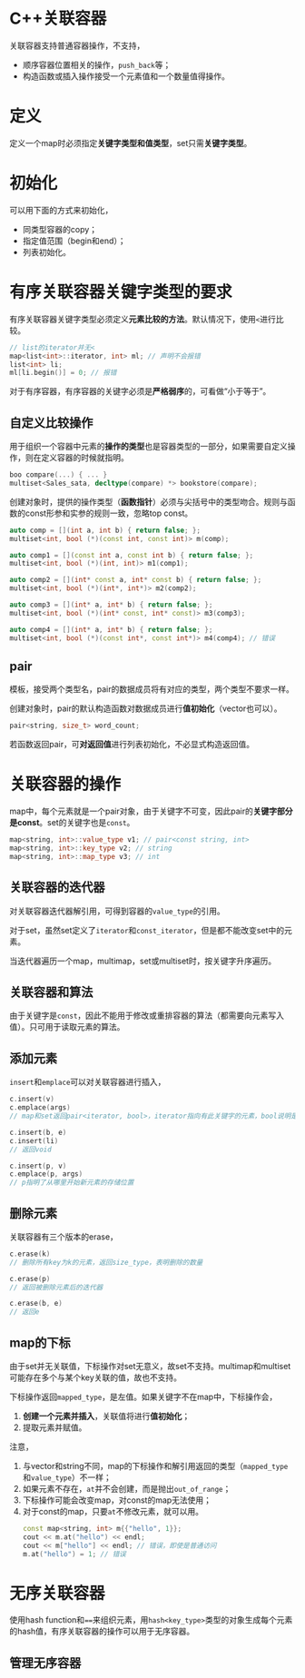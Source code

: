 # C++关联容器

关联容器支持普通容器操作，不支持，

* 顺序容器位置相关的操作，`push_back`等；
* 构造函数或插入操作接受一个元素值和一个数量值得操作。

# 定义

定义一个map时必须指定**关键字类型和值类型**，set只需**关键字类型**。

# 初始化

可以用下面的方式来初始化，

* 同类型容器的copy；
* 指定值范围（begin和end）；
* 列表初始化。

# 有序关联容器关键字类型的要求

有序关联容器关键字类型必须定义**元素比较的方法**。默认情况下，使用`<`进行比较。

```cpp
// list的iterator并无<
map<list<int>::iterator, int> ml; // 声明不会报错
list<int> li;
ml[li.begin()] = 0; // 报错
```

对于有序容器，有序容器的关键字必须是**严格弱序**的，可看做“小于等于”。

## 自定义比较操作

用于组织一个容器中元素的**操作的类型**也是容器类型的一部分，如果需要自定义操作，则在定义容器的时候就指明。

```cpp
boo compare(...) { ... }
multiset<Sales_sata, decltype(compare) *> bookstore(compare);
```

创建对象时，提供的操作类型（**函数指针**）必须与尖括号中的类型吻合。规则与函数的const形参和实参的规则一致，忽略top const。

```cpp
auto comp = [](int a, int b) { return false; };
multiset<int, bool (*)(const int, const int)> m(comp);

auto comp1 = [](const int a, const int b) { return false; };
multiset<int, bool (*)(int, int)> m1(comp1);

auto comp2 = [](int* const a, int* const b) { return false; };
multiset<int, bool (*)(int*, int*)> m2(comp2);

auto comp3 = [](int* a, int* b) { return false; };
multiset<int, bool (*)(int* const, int* const)> m3(comp3);

auto comp4 = [](int* a, int* b) { return false; };
multiset<int, bool (*)(const int*, const int*)> m4(comp4); // 错误
```

## pair

模板，接受两个类型名，pair的数据成员将有对应的类型，两个类型不要求一样。

创建对象时，pair的默认构造函数对数据成员进行**值初始化**（vector也可以）。

```cpp
pair<string, size_t> word_count;
```

若函数返回pair，可**对返回值**进行列表初始化，不必显式构造返回值。

# 关联容器的操作

map中，每个元素就是一个pair对象，由于关键字不可变，因此pair的**关键字部分是const**。set的关键字也是`const`。

```cpp
map<string, int>::value_type v1; // pair<const string, int>
map<string, int>::key_type v2; // string
map<string, int>::map_type v3; // int
```

## 关联容器的迭代器

对关联容器迭代器解引用，可得到容器的`value_type`的引用。

对于set，虽然set定义了`iterator`和`const_iterator`，但是都不能改变set中的元素。

当迭代器遍历一个map，multimap，set或multiset时，按关键字升序遍历。

## 关联容器和算法

由于关键字是`const`，因此不能用于修改或重排容器的算法（都需要向元素写入值）。只可用于读取元素的算法。

## 添加元素

`insert`和`emplace`可以对关联容器进行插入，

```cpp
c.insert(v)
c.emplace(args)
// map和set返回pair<iterator, bool>，iterator指向有此关键字的元素，bool说明是否元素是否已经存在，即是否插入成功。multimap和multiset总是进插入，只返回bool。

c.insert(b, e)
c.insert(li)
// 返回void

c.insert(p, v)
c.emplace(p, args)
// p指明了从哪里开始新元素的存储位置
```

## 删除元素

关联容器有三个版本的erase，

```cpp
c.erase(k)
// 删除所有key为k的元素，返回size_type，表明删除的数量

c.erase(p)
// 返回被删除元素后的迭代器

c.erase(b, e)
// 返回e
```

## map的下标

由于set并无关联值，下标操作对set无意义，故set不支持。multimap和multiset可能存在多个与某个key关联的值，故也不支持。

下标操作返回`mapped_type`，是左值。如果关键字不在map中，下标操作会，

1. **创建一个元素并插入**，关联值将进行**值初始化**；
2. 提取元素并赋值。

注意，

1. 与vector和string不同，map的下标操作和解引用返回的类型（`mapped_type`和`value_type`）不一样；
2. 如果元素不存在，`at`并不会创建，而是抛出`out_of_range`；
3. 下标操作可能会改变map，对const的map无法使用；
4. 对于const的map，只要`at`不修改元素，就可以用。
    ```cpp
    const map<string, int> m{{"hello", 1}};
    cout << m.at("hello") << endl;
    cout << m["hello"] << endl; // 错误，即使是普通访问
    m.at("hello") = 1; // 错误
    ```

# 无序关联容器

使用hash function和`==`来组织元素，用`hash<key_type>`类型的对象生成每个元素的hash值，有序关联容器的操作可以用于无序容器。



## 管理无序容器
